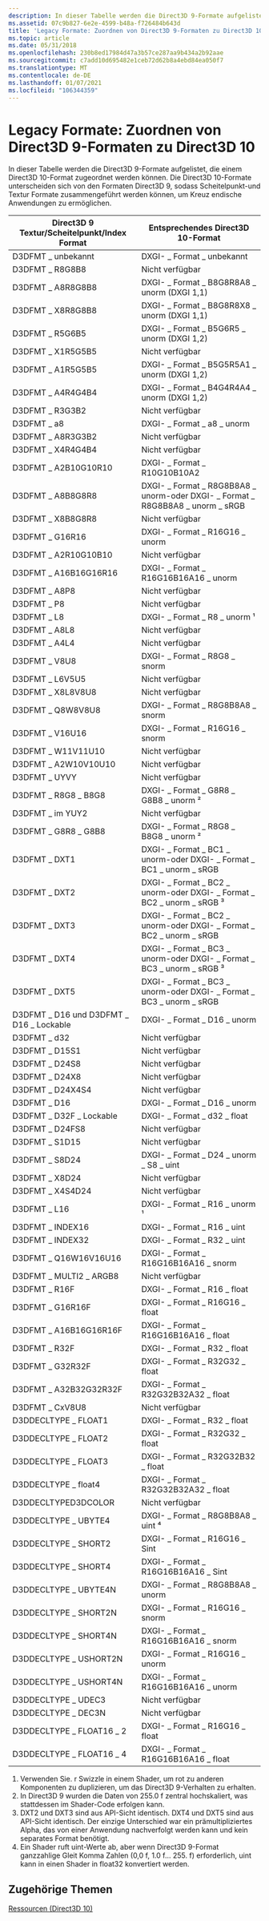 ```yaml
---
description: In dieser Tabelle werden die Direct3D 9-Formate aufgelistet, die einem Direct3D 10-Format zugeordnet werden können.
ms.assetid: 07c9b827-6e2e-4599-b48a-f726484b643d
title: 'Legacy Formate: Zuordnen von Direct3D 9-Formaten zu Direct3D 10'
ms.topic: article
ms.date: 05/31/2018
ms.openlocfilehash: 230b8ed17984d47a3b57ce287aa9b434a2b92aae
ms.sourcegitcommit: c7add10d695482e1ceb72d62b8a4ebd84ea050f7
ms.translationtype: MT
ms.contentlocale: de-DE
ms.lasthandoff: 01/07/2021
ms.locfileid: "106344359"
---
```

# <a name="legacy-formats-map-direct3d-9-formats-to-direct3d-10"></a>Legacy Formate: Zuordnen von Direct3D 9-Formaten zu Direct3D 10

In dieser Tabelle werden die Direct3D 9-Formate aufgelistet, die einem Direct3D 10-Format zugeordnet werden können. Die Direct3D 10-Formate unterscheiden sich von den Formaten Direct3D 9, sodass Scheitelpunkt-und Textur Formate zusammengeführt werden können, um Kreuz endische Anwendungen zu ermöglichen.



| Direct3D 9 Textur/Scheitelpunkt/Index Format | Entsprechendes Direct3D 10-Format                                        |
|----------------------------------------|----------------------------------------------------------------------|
| D3DFMT \_ unbekannt                        | DXGI- \_ Format \_ unbekannt                                                |
| D3DFMT \_ R8G8B8                         | Nicht verfügbar                                                        |
| D3DFMT \_ A8R8G8B8                       | DXGI- \_ Format \_ B8G8R8A8 \_ unorm (DXGI 1,1)                             |
| D3DFMT \_ X8R8G8B8                       | DXGI- \_ Format \_ B8G8R8X8 \_ unorm (DXGI 1,1)                             |
| D3DFMT \_ R5G6B5                         | DXGI- \_ Format \_ B5G6R5 \_ unorm (DXGI 1,2)                               |
| D3DFMT \_ X1R5G5B5                       | Nicht verfügbar                                                        |
| D3DFMT \_ A1R5G5B5                       | DXGI- \_ Format \_ B5G5R5A1 \_ unorm (DXGI 1,2)                             |
| D3DFMT \_ A4R4G4B4                       | DXGI- \_ Format \_ B4G4R4A4 \_ unorm (DXGI 1,2)                             |
| D3DFMT \_ R3G3B2                         | Nicht verfügbar                                                        |
| D3DFMT \_ a8                             | DXGI- \_ Format \_ a8 \_ unorm                                              |
| D3DFMT \_ A8R3G3B2                       | Nicht verfügbar                                                        |
| D3DFMT \_ X4R4G4B4                       | Nicht verfügbar                                                        |
| D3DFMT \_ A2B10G10R10                    | DXGI- \_ Format \_ R10G10B10A2                                            |
| D3DFMT \_ A8B8G8R8                       | DXGI- \_ Format \_ R8G8B8A8 \_ unorm-oder DXGI- \_ Format \_ R8G8B8A8 \_ unorm \_ sRGB |
| D3DFMT \_ X8B8G8R8                       | Nicht verfügbar                                                        |
| D3DFMT \_ G16R16                         | DXGI- \_ Format \_ R16G16 \_ unorm                                          |
| D3DFMT \_ A2R10G10B10                    | Nicht verfügbar                                                        |
| D3DFMT \_ A16B16G16R16                   | DXGI- \_ Format \_ R16G16B16A16 \_ unorm                                    |
| D3DFMT \_ A8P8                           | Nicht verfügbar                                                        |
| D3DFMT \_ P8                             | Nicht verfügbar                                                        |
| D3DFMT \_ L8                             | DXGI- \_ Format \_ R8 \_ unorm ¹                                            |
| D3DFMT \_ A8L8                           | Nicht verfügbar                                                        |
| D3DFMT \_ A4L4                           | Nicht verfügbar                                                        |
| D3DFMT \_ V8U8                           | DXGI- \_ Format \_ R8G8 \_ snorm                                            |
| D3DFMT \_ L6V5U5                         | Nicht verfügbar                                                        |
| D3DFMT \_ X8L8V8U8                       | Nicht verfügbar                                                        |
| D3DFMT \_ Q8W8V8U8                       | DXGI- \_ Format \_ R8G8B8A8 \_ snorm                                        |
| D3DFMT \_ V16U16                         | DXGI- \_ Format \_ R16G16 \_ snorm                                          |
| D3DFMT \_ W11V11U10                      | Nicht verfügbar                                                        |
| D3DFMT \_ A2W10V10U10                    | Nicht verfügbar                                                        |
| D3DFMT \_ UYVY                           | Nicht verfügbar                                                        |
| D3DFMT \_ R8G8 \_ B8G8                     | DXGI- \_ Format \_ G8R8 \_ G8B8 \_ unorm ²                                    |
| D3DFMT \_ im YUY2                           | Nicht verfügbar                                                        |
| D3DFMT \_ G8R8 \_ G8B8                     | DXGI- \_ Format \_ R8G8 \_ B8G8 \_ unorm ²                                    |
| D3DFMT \_ DXT1                           | DXGI- \_ Format \_ BC1 \_ unorm-oder DXGI- \_ Format \_ BC1 \_ unorm \_ sRGB           |
| D3DFMT \_ DXT2                           | DXGI- \_ Format \_ BC2 \_ unorm-oder DXGI- \_ Format \_ BC2 \_ unorm \_ sRGB ³         |
| D3DFMT \_ DXT3                           | DXGI- \_ Format \_ BC2 \_ unorm-oder DXGI- \_ Format \_ BC2 \_ unorm \_ sRGB           |
| D3DFMT \_ DXT4                           | DXGI- \_ Format \_ BC3 \_ unorm-oder DXGI- \_ Format \_ BC3 \_ unorm \_ sRGB ³         |
| D3DFMT \_ DXT5                           | DXGI- \_ Format \_ BC3 \_ unorm-oder DXGI- \_ Format \_ BC3 \_ unorm \_ sRGB           |
| D3DFMT \_ D16 und D3DFMT \_ D16 \_ Lockable  | DXGI- \_ Format \_ D16 \_ unorm                                             |
| D3DFMT \_ d32                            | Nicht verfügbar                                                        |
| D3DFMT \_ D15S1                          | Nicht verfügbar                                                        |
| D3DFMT \_ D24S8                          | Nicht verfügbar                                                        |
| D3DFMT \_ D24X8                          | Nicht verfügbar                                                        |
| D3DFMT \_ D24X4S4                        | Nicht verfügbar                                                        |
| D3DFMT \_ D16                            | DXGI- \_ Format \_ D16 \_ unorm                                             |
| D3DFMT \_ D32F \_ Lockable                 | DXGI- \_ Format \_ d32 \_ float                                             |
| D3DFMT \_ D24FS8                         | Nicht verfügbar                                                        |
| D3DFMT \_ S1D15                          | Nicht verfügbar                                                        |
| D3DFMT \_ S8D24                          | DXGI- \_ Format \_ D24 \_ unorm \_ S8 \_ uint                                   |
| D3DFMT \_ X8D24                          | Nicht verfügbar                                                        |
| D3DFMT \_ X4S4D24                        | Nicht verfügbar                                                        |
| D3DFMT \_ L16                            | DXGI- \_ Format \_ R16 \_ unorm ¹                                           |
| D3DFMT \_ INDEX16                        | DXGI- \_ Format \_ R16 \_ uint                                              |
| D3DFMT \_ INDEX32                        | DXGI- \_ Format \_ R32 \_ uint                                              |
| D3DFMT \_ Q16W16V16U16                   | DXGI- \_ Format \_ R16G16B16A16 \_ snorm                                    |
| D3DFMT \_ MULTI2 \_ ARGB8                  | Nicht verfügbar                                                        |
| D3DFMT \_ R16F                           | DXGI- \_ Format \_ R16 \_ float                                             |
| D3DFMT \_ G16R16F                        | DXGI- \_ Format \_ R16G16 \_ float                                          |
| D3DFMT \_ A16B16G16R16F                  | DXGI- \_ Format \_ R16G16B16A16 \_ float                                    |
| D3DFMT \_ R32F                           | DXGI- \_ Format \_ R32 \_ float                                             |
| D3DFMT \_ G32R32F                        | DXGI- \_ Format \_ R32G32 \_ float                                          |
| D3DFMT \_ A32B32G32R32F                  | DXGI- \_ Format \_ R32G32B32A32 \_ float                                    |
| D3DFMT \_ CxV8U8                         | Nicht verfügbar                                                        |
| D3DDECLTYPE \_ FLOAT1                    | DXGI- \_ Format \_ R32 \_ float                                             |
| D3DDECLTYPE \_ FLOAT2                    | DXGI- \_ Format \_ R32G32 \_ float                                          |
| D3DDECLTYPE \_ FLOAT3                    | DXGI- \_ Format \_ R32G32B32 \_ float                                       |
| D3DDECLTYPE \_ float4                    | DXGI- \_ Format \_ R32G32B32A32 \_ float                                    |
| D3DDECLTYPED3DCOLOR                    | Nicht verfügbar                                                        |
| D3DDECLTYPE \_ UBYTE4                    | DXGI- \_ Format \_ R8G8B8A8 \_ uint ⁴                                       |
| D3DDECLTYPE \_ SHORT2                    | DXGI- \_ Format \_ R16G16 \_ Sint                                           |
| D3DDECLTYPE \_ SHORT4                    | DXGI- \_ Format \_ R16G16B16A16 \_ Sint                                     |
| D3DDECLTYPE \_ UBYTE4N                   | DXGI- \_ Format \_ R8G8B8A8 \_ unorm                                        |
| D3DDECLTYPE \_ SHORT2N                   | DXGI- \_ Format \_ R16G16 \_ snorm                                          |
| D3DDECLTYPE \_ SHORT4N                   | DXGI- \_ Format \_ R16G16B16A16 \_ snorm                                    |
| D3DDECLTYPE \_ USHORT2N                  | DXGI- \_ Format \_ R16G16 \_ unorm                                          |
| D3DDECLTYPE \_ USHORT4N                  | DXGI- \_ Format \_ R16G16B16A16 \_ unorm                                    |
| D3DDECLTYPE \_ UDEC3                     | Nicht verfügbar                                                        |
| D3DDECLTYPE \_ DEC3N                     | Nicht verfügbar                                                        |
| D3DDECLTYPE \_ FLOAT16 \_ 2                | DXGI- \_ Format \_ R16G16 \_ float                                          |
| D3DDECLTYPE \_ FLOAT16 \_ 4                | DXGI- \_ Format \_ R16G16B16A16 \_ float                                    |



 

1.  Verwenden Sie. r Swizzle in einem Shader, um rot zu anderen Komponenten zu duplizieren, um das Direct3D 9-Verhalten zu erhalten.
2.  In Direct3D 9 wurden die Daten von 255.0 f zentral hochskaliert, was stattdessen im Shader-Code erfolgen kann.
3.  DXT2 und DXT3 sind aus API-Sicht identisch. DXT4 und DXT5 sind aus API-Sicht identisch. Der einzige Unterschied war ein prämultipliziertes Alpha, das von einer Anwendung nachverfolgt werden kann und kein separates Format benötigt.
4.  Ein Shader ruft uint-Werte ab, aber wenn Direct3D 9-Format ganzzahlige Gleit Komma Zahlen (0,0 f, 1.0 f... 255. f) erforderlich, uint kann in einen Shader in float32 konvertiert werden.

## <a name="related-topics"></a>Zugehörige Themen

<dl> <dt>

[Ressourcen (Direct3D 10)](d3d10-graphics-programming-guide-resources.md)
</dt> </dl>

 

 



